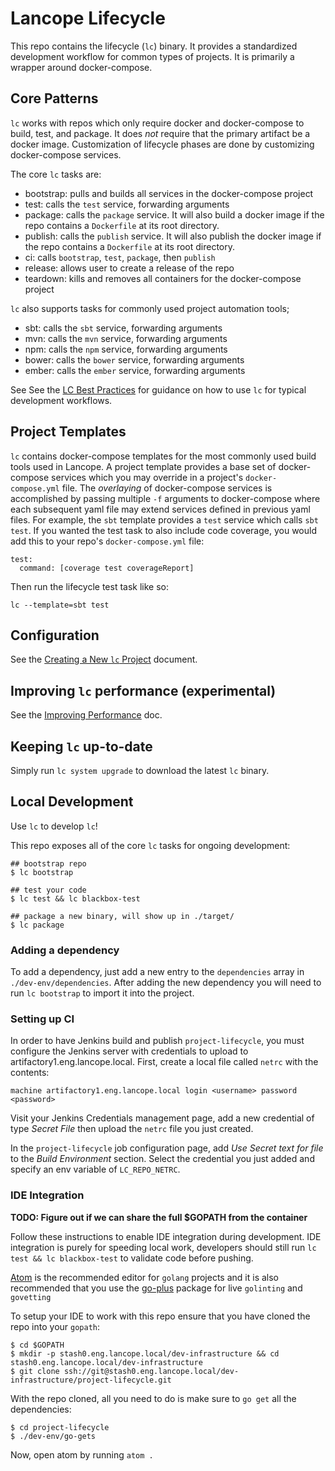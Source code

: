 # Lancope Lifecycle

This repo contains the lifecycle (`lc`) binary. It provides a standardized development workflow for common types of
projects. It is primarily a wrapper around docker-compose.

## Core Patterns

`lc` works with repos which only require docker and docker-compose to build, test, and package. It does *not* require
that the primary artifact be a docker image. Customization of lifecycle phases are done by customizing docker-compose
services.

The core `lc` tasks are:

* bootstrap: pulls and builds all services in the docker-compose project
* test: calls the `test` service, forwarding arguments
* package: calls the `package` service. It will also build a docker image if the repo contains a `Dockerfile` at its
  root directory.
* publish: calls the `publish` service. It will also publish the docker image if the repo contains a `Dockerfile` at its
  root directory.
* ci: calls `bootstrap`, `test`, `package`, then `publish`
* release: allows user to create a release of the repo
* teardown: kills and removes all containers for the docker-compose project

`lc` also supports tasks for commonly used project automation tools;

* sbt: calls the `sbt` service, forwarding arguments
* mvn: calls the `mvn` service, forwarding arguments
* npm: calls the `npm` service, forwarding arguments
* bower: calls the `bower` service, forwarding arguments
* ember: calls the `ember` service, forwarding arguments

See See the [LC Best Practices](docs/bestpractices.md) for guidance on how to use `lc`
for typical development workflows.

## Project Templates

`lc` contains docker-compose templates for the most commonly used build tools used in Lancope. A project template
provides a base set of docker-compose services which you may override in a project's `docker-compose.yml` file. The
_overlaying_ of docker-compose services is accomplished by passing multiple `-f` arguments to docker-compose where each
subsequent yaml file may extend services defined in previous yaml files. For example, the `sbt` template provides a
`test` service which calls `sbt test`. If you wanted the test task to also include code coverage, you would add this to
your repo's `docker-compose.yml` file:

```
test:
  command: [coverage test coverageReport]
```

Then run the lifecycle test task like so:

```
lc --template=sbt test
```

## Configuration

See the [Creating a New `lc` Project](docs/createnewlcproject.md) document.

## Improving `lc` performance (experimental)

See the [Improving Performance](docs/improving-performance.md) doc.

## Keeping `lc` up-to-date

Simply run `lc system upgrade` to download the latest `lc` binary.

## Local Development

Use `lc` to develop `lc`!

This repo exposes all of the core `lc` tasks for ongoing development:

```
## bootstrap repo
$ lc bootstrap

## test your code
$ lc test && lc blackbox-test

## package a new binary, will show up in ./target/
$ lc package
```

### Adding a dependency

To add a dependency, just add a new entry to the `dependencies` array in `./dev-env/dependencies`. After adding the new
dependency you will need to run `lc bootstrap` to import it into the project.

### Setting up CI
In order to have Jenkins build and publish `project-lifecycle`, you must
configure the Jenkins server with credentials to upload to
artifactory1.eng.lancope.local. First, create a local file called `netrc` with
the contents:

```
machine artifactory1.eng.lancope.local login <username> password <password>
```

Visit your Jenkins Credentials management page, add a new credential of type
*Secret File* then upload the `netrc` file you just created.

In the `project-lifecycle` job configuration page, add _Use Secret text for
file_ to the _Build Environment_ section. Select the credential you just added
and specify an env variable of `LC_REPO_NETRC`.

### IDE Integration

**TODO: Figure out if we can share the full $GOPATH from the container**

Follow these instructions to enable IDE integration during development. IDE integration is purely for speeding
local work, developers should still run `lc test && lc blackbox-test` to validate code before pushing.

[Atom](https://atom.io/) is the recommended editor for `golang` projects and it is also recommended that you use the
[go-plus](https://atom.io/packages/go-plus) package for live `golinting` and `govetting`

To setup your IDE to work with this repo ensure that you have cloned the repo into your `gopath`:

```
$ cd $GOPATH
$ mkdir -p stash0.eng.lancope.local/dev-infrastructure && cd stash0.eng.lancope.local/dev-infrastructure
$ git clone ssh://git@stash0.eng.lancope.local/dev-infrastructure/project-lifecycle.git
```

With the repo cloned, all you need to do is make sure to `go get` all the dependencies:

```
$ cd project-lifecycle
$ ./dev-env/go-gets
```

Now, open atom by running `atom .`
